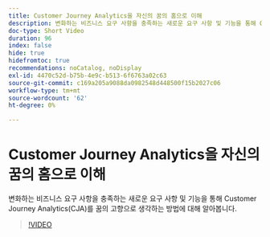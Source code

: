 ```yaml
---
title: Customer Journey Analytics을 자신의 꿈의 홈으로 이해
description: 변화하는 비즈니스 요구 사항을 충족하는 새로운 요구 사항 및 기능을 통해 Customer Journey Analytics(CJA)를 꿈의 고향으로 생각하는 방법에 대해 알아봅니다.
doc-type: Short Video
duration: 96
index: false
hide: true
hidefromtoc: true
recommendations: noCatalog, noDisplay
exl-id: 4470c52d-b75b-4e9c-b513-6f6763a02c63
source-git-commit: c169a205a9088da0982548d448500f15b2027c06
workflow-type: tm+mt
source-wordcount: '62'
ht-degree: 0%

---
```


# Customer Journey Analytics을 자신의 꿈의 홈으로 이해

변화하는 비즈니스 요구 사항을 충족하는 새로운 요구 사항 및 기능을 통해 Customer Journey Analytics(CJA)를 꿈의 고향으로 생각하는 방법에 대해 알아봅니다.

<!-- 62_S113_3442460_95_understanding-customer-journey-analytics-as-your-dream-home -->
>[!VIDEO](https://video.tv.adobe.com/v/3458327/?learn=on&enablevpops=true)
